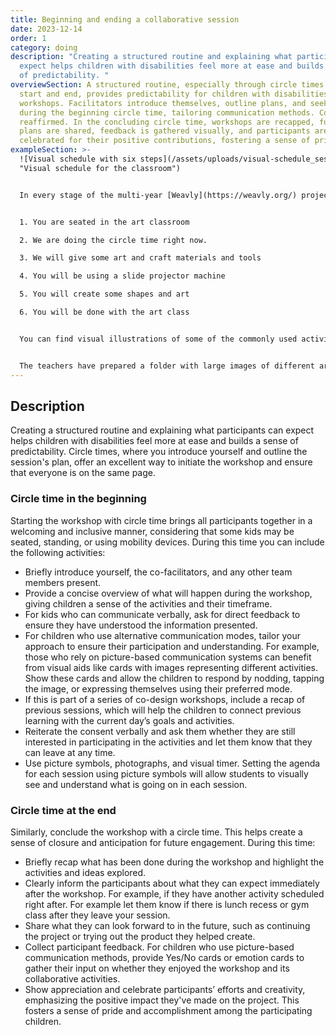 ```yaml
---
title: Beginning and ending a collaborative session
date: 2023-12-14
order: 1
category: doing
description: "Creating a structured routine and explaining what participants can
  expect helps children with disabilities feel more at ease and builds a sense
  of predictability. "
overviewSection: A structured routine, especially through circle times at the
  start and end, provides predictability for children with disabilities in
  workshops. Facilitators introduce themselves, outline plans, and seek feedback
  during the beginning circle time, tailoring communication methods. Consent is
  reaffirmed. In the concluding circle time, workshops are recapped, future
  plans are shared, feedback is gathered visually, and participants are
  celebrated for their positive contributions, fostering a sense of pride.
exampleSection: >-
  ![Visual schedule with six steps](/assets/uploads/visual-schedule_session1.png
  "Visual schedule for the classroom")


  In every stage of the multi-year [Weavly](https://weavly.org/) project, regardless of the group or specific activities, we consistently initiated and concluded our work with a circle time. Setting up a visual timer and a visual agenda for the planned activities was very helpful. Depending on the activities for each session, we created a different visual schedule and velcroed it onto a board visible to all students. Then, during the circle time, we explained each step, took the visual card of that step, and showed it to each individual student to get them to confirm that step either through tapping the image, nodding, or giving their feedback verbally. As we progressed through a session, we removed the steps from the board and also updated the visual timer. Here is an image of a visual schedule we had created for one of our sessions, including six steps:


  1. You are seated in the art classroom

  2. We are doing the circle time right now.

  3. We will give some art and craft materials and tools

  4. You will be using a slide projector machine

  5. You will create some shapes and art

  6. You will be done with the art class


  You can find visual illustrations of some of the commonly used activities, such as Circle Time, Goodbye Circle, Work at table time, Game time, iPad, Watch video, Read book on the web, to create a visual schedule for any session. In some cases, it was easier for us to take photographs of actual objects and places to suit the needs of the project, such as images for Washroom, Sensory toy bin, Rest area.


  The teachers have prepared a folder with large images of different areas in the school, such as the gym, lunchroom, library, main area, etc. At the ending circle time, we showed the students the image of the area they would be heading to after the workshop.
---
```

## Description

Creating a structured routine and explaining what participants can expect helps children with disabilities feel more at ease and builds a sense of predictability. Circle times, where you introduce yourself and outline the session's plan, offer an excellent way to initiate the workshop and ensure that everyone is on the same page. 

### Circle time in the beginning

Starting the workshop with circle time brings all participants together in a welcoming and inclusive manner, considering that some kids may be seated, standing, or using mobility devices. During this time you can include the following activities: 

* Briefly introduce yourself, the co-facilitators, and any other team members present.
* Provide a concise overview of what will happen during the workshop, giving children a sense of the activities and their timeframe. 
* For kids who can communicate verbally, ask for direct feedback to ensure they have understood the information presented. 
* For children who use alternative communication modes, tailor your approach to ensure their participation and understanding. For example, those who rely on picture-based communication systems can benefit from visual aids like cards with images representing different activities. Show these cards and allow the children to respond by nodding, tapping the image, or expressing themselves using their preferred mode.
* If this is part of a series of co-design workshops, include a recap of previous sessions, which will help the children to connect previous learning with the current day’s goals and activities. 
* Reiterate the consent verbally and ask them whether they are still interested in participating in the activities and let them know that they can leave at any time.
* Use picture symbols, photographs, and visual timer. Setting the agenda for each session using picture symbols will allow students to visually see and understand what is going on in each session.

### Circle time at the end

Similarly, conclude the workshop with a circle time. This helps create a sense of closure and anticipation for future engagement. During this time:

* Briefly recap what has been done during the workshop and highlight the activities and ideas explored.
* Clearly inform the participants about what they can expect immediately after the workshop. For example, if they have another activity scheduled right after. For example let them know if there is lunch recess or gym class after they leave your session. 
* Share what they can look forward to in the future, such as continuing the project or trying out the product they helped create. 
* Collect participant feedback. For children who use picture-based communication methods, provide Yes/No cards or emotion cards to gather their input on whether they enjoyed the workshop and its collaborative activities.
* Show appreciation and celebrate participants’ efforts and creativity, emphasizing the positive impact they've made on the project. This fosters a sense of pride and accomplishment among the participating children.
